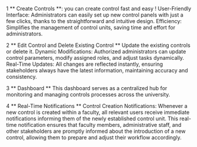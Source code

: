 1 ** Create Controls **:
you can create control fast and easy ! 
User-Friendly Interface:
Administrators can easily set up new control panels with just a few clicks, thanks to the straightforward and intuitive design.
Efficiency:
Simplifies the management of control units, saving time and effort for administrators.

2 ** Edit Control and Delete Existing Control **
Update the existing controls or delete it.
Dynamic Modifications:
Authorized administrators can update control parameters, modify assigned roles, and adjust tasks dynamically.
Real-Time Updates:
All changes are reflected instantly, ensuring stakeholders always have the latest information, maintaining accuracy and consistency.

3 ** Dashboard **
This dashboard serves as a centralized hub for monitoring and managing controls processes across the university.

4 ** Real-Time Notifications ** 
Control Creation Notifications:
Whenever a new control is created within a faculty, all relevant users receive immediate notifications informing them of the newly established control unit.
This real-time notification ensures that faculty members, administrative staff, and other stakeholders are promptly informed about the introduction of a new control, allowing them to prepare and adjust their workflow accordingly.
